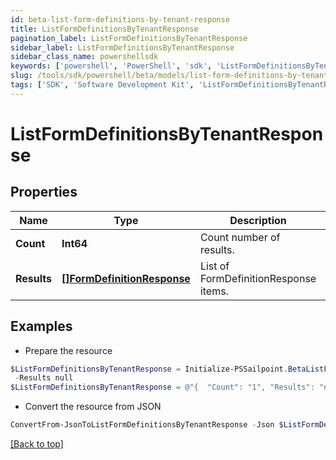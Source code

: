 ```yaml
---
id: beta-list-form-definitions-by-tenant-response
title: ListFormDefinitionsByTenantResponse
pagination_label: ListFormDefinitionsByTenantResponse
sidebar_label: ListFormDefinitionsByTenantResponse
sidebar_class_name: powershellsdk
keywords: ['powershell', 'PowerShell', 'sdk', 'ListFormDefinitionsByTenantResponse', 'BetaListFormDefinitionsByTenantResponse'] 
slug: /tools/sdk/powershell/beta/models/list-form-definitions-by-tenant-response
tags: ['SDK', 'Software Development Kit', 'ListFormDefinitionsByTenantResponse', 'BetaListFormDefinitionsByTenantResponse']
---
```



# ListFormDefinitionsByTenantResponse

## Properties

Name | Type | Description | Notes
------------ | ------------- | ------------- | -------------
**Count** | **Int64** | Count number of results. | [optional] 
**Results** | [**[]FormDefinitionResponse**](form-definition-response) | List of FormDefinitionResponse items. | [optional] 

## Examples

- Prepare the resource
```powershell
$ListFormDefinitionsByTenantResponse = Initialize-PSSailpoint.BetaListFormDefinitionsByTenantResponse  -Count 1 `
 -Results null
$ListFormDefinitionsByTenantResponse = @"{  "Count": "1", "Results": "null "}"@
```

- Convert the resource from JSON
```powershell
ConvertFrom-JsonToListFormDefinitionsByTenantResponse -Json $ListFormDefinitionsByTenantResponse
```


[[Back to top]](#) 

